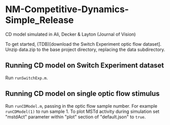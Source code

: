 # NM-Competitive-Dynamics-Simple_Release
CD model simulated in Ali, Decker &amp; Layton (Journal of Vision)

To get started, (TDB)[download the Switch Experiment optic flow dataset]. Unzip data.zip to the base project directory, replacing the data subdirectory.

## Running CD model on Switch Experiment dataset

Run `runSwitchExp.m`.

## Running CD model on single optic flow stimulus

Run `runCDModel.m`, passing in the optic flow sample number. For example `runCDModel(1)` to run sample 1. To plot MSTd activity during simulation set "mstdAct" parameter within "plot" section of "default.json" to `true`.
